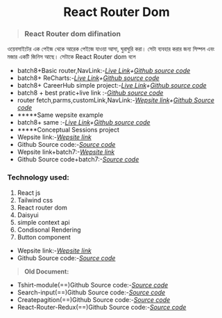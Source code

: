 <p>
<h1 align="center">React Router Dom</h1>
</p>

> ### React Router dom difination
ওয়েবসাইটের এক পেইজ থেকে আরেক পেইজে যাওয়া আসা, ঘুরাঘুরি করা। সেটা ব্যবহার করার জন্য সিম্পল এবং মজার একটি জিনিস আছে। সেটাকে  React Router dom বলে

- batch8+Basic router,NavLink:-*[Live Link](https://6509a822a0dbc7009bd25f56--sprightly-melomakarona-4a2614.netlify.app/)+[Github source code](https://github.com/julfiker755/batch-8-Basic-router)*
- batch8+ ReCharts:-*[Live Link](https://regal-queijadas-1fb97a.netlify.app/)+[Github source code](https://github.com/julfiker755/Recharts)*
- batch8+ CareerHub simple project:-*[Live Link](https://650dca1ed1e26811a3dc0084--moonlit-truffle-44f361.netlify.app/)+[Github source code](https://github.com/julfiker755/careerhub-simple-project/tree/main)*
- batch8 + best pratic+live link :-*[Github source code](https://github.com/julfiker755/best-pratic)*
- router fetch,parms,customLink,NavLink:-*[Wepsite link](https://elaborate-lily-17f8a4.netlify.app/home)+[Github Source code](https://github.com/julfiker755/2023-react-router-dom)*
- *****Same wepsite example
- batch8+ same :-*[Live Link](https://themealbd755.netlify.app/)+[Github source code](https://github.com/julfiker755/2023-the-meal-bd-assignment)*
- *****Conceptual Sessions project
- Wepsite link:-*[Wepsite link](https://proreader.netlify.app/)*
- Github Source code:-*[Source code](https://github.com/julfiker755/2023-conceptual-project)*
- Wepsite link+batch7:-*[Wepsite link](https://herogadget.netlify.app/)*
- Github Source code+batch7:-*[Source code](https://github.com/julfiker755/HeroGadget-wepsite-react-router-dom)*
 ### **Technology used:**
1. React js
2. Tailwind css
3. React router dom
4. Daisyui
5. simple context api
6. Condisonal Rendering
7. Button component
- Wepsite link:-*[Wepsite link](https://tshirtandcontextapi.netlify.app/)*
- Github Source code:-*[Source code](https://github.com/julfiker755/2023-tshirt-conextapi)*
> **Old Document:**
 - Tshirt-module(==)Github Source code:-*[Source code](https://github.com/julfiker755/tshirt-module)*
 - Search-input(==)Github Source code:-*[Source code](https://github.com/julfiker755/Search-input)*
 - Createpagition(==)Github Source code:-*[Source code](https://github.com/julfiker755/Createpagition)*
 - React-Router-Redux(==)Github Source code:-*[Source code](https://github.com/julfiker755/React-Router-Redux)*

